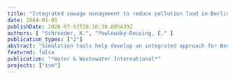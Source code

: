 ```yaml
---
title: "Integrated sewage management to reduce pollution load in Berlin"
date: 2004-01-01
publishDate: 2020-07-03T20:16:30.805439Z
authors: [ "Schroeder, K.", "Pawlowsky-Reusing, E." ]
publication_types: ["2"]
abstract: "Simulation tools help develop an integrated approach for Berlin’s combined sewage system in which sewage overflows pose risk to groundwater and surface water quality"
featured: false
publication: "*Water & Wastewater International*"
projects: ["ism"]
---
```


